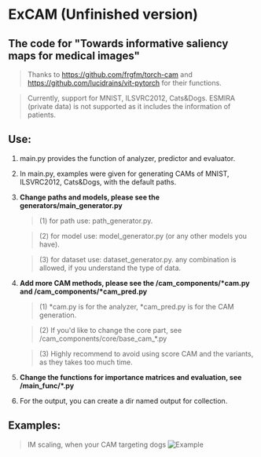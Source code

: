 # ExCAM (Unfinished version)

## The code for "Towards informative saliency maps for medical images" 

> Thanks to https://github.com/frgfm/torch-cam and https://github.com/lucidrains/vit-pytorch for their functions.

> Currently, support for MNIST, ILSVRC2012, Cats&Dogs. ESMIRA (private data) is not supported as it includes the information of patients.


## Use:

1. main.py provides the function of analyzer, predictor and evaluator.


2. In main.py, examples were given for generating CAMs of MNIST, ILSVRC2012, Cats&Dogs, with the default paths.


3. **Change paths and models, please see the generators/main_generator.py**

    > (1) for path use: path_generator.py. 
    
    > (2) for model use: model_generator.py (or any other models you have). 
    
    > (3) for dataset use: dataset_generator.py. 
    any combination is allowed, if you understand the type of data.
 
 
 4. **Add more CAM methods, please see the /cam_components/\*cam.py and  /cam_components/\*cam_pred.py**
 
    > (1) \*cam.py is for the analyzer, \*cam_pred.py is for the CAM generation.
    
    > (2) If you'd like to change the core part, see /cam_components/core/base_cam_\*.py 
    
    > (3) Highly recommend to avoid using score CAM and the variants, as they takes too much time. 

5. **Change the functions for importance matrices and evaluation, see /main_func/*.py**


6. For the output, you can create a dir named output for collection.



## Examples:

> IM scaling, when your CAM targeting dogs
![Example](/1.png "IM scaling, when your CAM targeting dogs")




